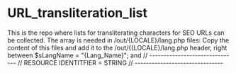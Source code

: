 URL_transliteration_list
========================

This is the repo where lists for transliterating characters for SEO URLs can be collected. The array is needed in /out/{LOCALE}/lang.php files: 
Copy the content of this files and add it to the /out/{{LOCALE}/lang.php header, right between $sLangName  = "{Lang_Name}"; and 
// -------------------------------
// RESOURCE IDENTITFIER = STRING
// -------------------------------